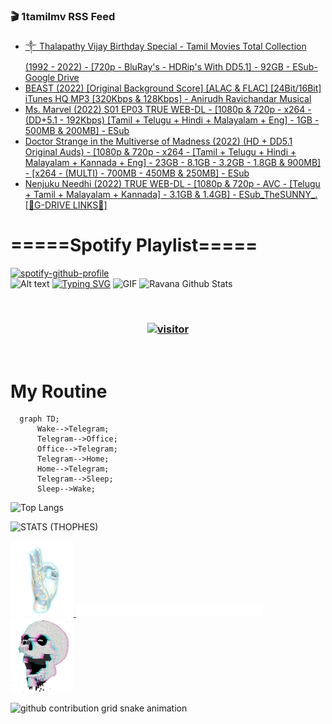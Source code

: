 ### 🎬 1tamilmv RSS Feed

<!-- BLOG-POST-LIST:START -->
- [༒ Thalapathy Vijay Birthday Special - Tamil Movies Total Collection &lpar;1992 - 2022&rpar;  - [720p - BluRay&#39;s - HDRip&#39;s With DD5.1] - 92GB - ESub- Google Drive](https://www.1tamilmv.cloud/index.php?/forums/topic/164334-%E0%BC%92-thalapathy-vijay-birthday-special-tamil-movies-total-collection-1992-2022-720p-blurays-hdrips-with-dd51-92gb-esub-google-drive/&do=findComment&comment=328739)
- [BEAST &lpar;2022&rpar; [Original Background Score] [ALAC &amp; FLAC] [24Bit/16Bit] iTunes HQ MP3 [320Kbps &amp; 128Kbps] - Anirudh Ravichandar Musical](https://www.1tamilmv.cloud/index.php?/forums/topic/164293-beast-2022-original-background-score-alac-flac-24bit16bit-itunes-hq-mp3-320kbps-128kbps-anirudh-ravichandar-musical/&do=findComment&comment=328738)
- [Ms. Marvel &lpar;2022&rpar; S01 EP03 TRUE WEB-DL - [1080p &amp; 720p - x264 - &lpar;DD+5.1 - 192Kbps&rpar; [Tamil + Telugu + Hindi + Malayalam + Eng] - 1GB - 500MB &amp; 200MB] - ESub](https://www.1tamilmv.cloud/index.php?/forums/topic/164307-ms-marvel-2022-s01-ep03-true-web-dl-1080p-720p-x264-dd51-192kbps-tamil-telugu-hindi-malayalam-eng-1gb-500mb-200mb-esub/&do=findComment&comment=328737)
- [Doctor Strange in the Multiverse of Madness &lpar;2022&rpar; &lpar;HD + DD5.1 Original Auds&rpar; - [1080p &amp; 720p - x264 - [Tamil + Telugu + Hindi + Malayalam + Kannada + Eng] - 23GB - 8.1GB - 3.2GB - 1.8GB &amp; 900MB] - [x264 - &lpar;MULTI&rpar; - 700MB - 450MB &amp; 250MB] - ESub](https://www.1tamilmv.cloud/index.php?/forums/topic/164300-doctor-strange-in-the-multiverse-of-madness-2022-hd-dd51-original-auds-1080p-720p-x264-tamil-telugu-hindi-malayalam-kannada-eng-23gb-81gb-32gb-18gb-900mb-x264-multi-700mb-450mb-250mb-esub/&do=findComment&comment=328736)
- [Nenjuku Needhi &lpar;2022&rpar; TRUE WEB-DL - [1080p &amp; 720p - AVC - [Telugu + Tamil + Malayalam + Kannada] - 3.1GB &amp; 1.4GB] - ESub_TheSUNNY_.[🔰G-DRIVE LINKS🔰]](https://www.1tamilmv.cloud/index.php?/forums/topic/164332-nenjuku-needhi-2022-true-web-dl-1080p-720p-avc-telugu-tamil-malayalam-kannada-31gb-14gb-esub_thesunny_%F0%9F%94%B0g-drive-links%F0%9F%94%B0/&do=findComment&comment=328734)
<!-- BLOG-POST-LIST:END -->

# =====Spotify Playlist=====
[![spotify-github-profile](https://spotify-github-profile.vercel.app/api/view?uid=31rfzgmuvvewegdlxvlev4ynz4vu&cover_image=true&theme=default&bar_color=53b14f&bar_color_cover=true)](https://ravana69.github.io/rss)
</br>
![Alt text](https://spotify-recently-played-readme.vercel.app/api?user=31rfzgmuvvewegdlxvlev4ynz4vu)
[![Typing SVG](https://readme-typing-svg.herokuapp.com?color=%2336BCF7&center=true&vCenter=true&multiline=true&height=81&lines=I+AM+RAVANA;CONTACT+ME+ON+TELEGRAM%3A+%40R4V4N4)](https://git.io/typing-svg)
<img align="centre" height="400px" width="490px" alt="GIF" src="https://github.com/ravana69/ravana69/blob/master/rvm.gif" />
![Ravana Github Stats](https://github-readme-stats.vercel.app/api?username=ravana69&&show_icons=true&theme=radical)

<br />
<h3 align="center"> <a href="https://t.me/r4v4n4"><img src="https://profile-counter.glitch.me/ravana69/count.svg" alt="visitor" width="600"></a> </h3>
</br>

<H1>My Routine</H1>

```mermaid
  graph TD;
      Wake-->Telegram;
      Telegram-->Office;
      Office-->Telegram;
      Telegram-->Home;
      Home-->Telegram;
      Telegram-->Sleep;
      Sleep-->Wake;
```
![Top Langs](https://github-readme-stats.vercel.app/api/top-langs/?username=ravana69&&show_icons=true&theme=radical)

![STATS (THOPHES)](https://github-profile-trophy.vercel.app/?username=ravana69&theme=gruvbox&margin-w=10&margin-h=15&column=8)
<br />
<p align="left">
    <a href="#">
        <img width="20%" src="./assets/images/hand.gif" alt="" />
    </a>
    <a href="#">
        <img width="59%" src="./assets/images/spacer.png" alt="" >
    </a>
    <a href="#">
        <img width="20%" src="./assets/images/skull.gif" alt="" />
    </a>
</p>




![github contribution grid snake animation](https://raw.githubusercontent.com/ravana69/ravana69/output/github-contribution-grid-snake-dark.svg#gh-dark-mode-only)

